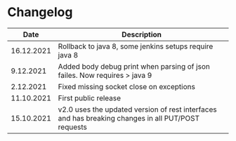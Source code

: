 Changelog
===

| Date | Description                                                                                        |
|---|----------------------------------------------------------------------------------------------------|
| 16.12.2021 | Rollback to java 8, some jenkins setups require java 8 |
| 9.12.2021 | Added body debug print when parsing of json failes. Now requires > java 9                          |
| 2.12.2021 | Fixed missing socket close on exceptions                                                           |
| 11.10.2021 | First public release                                                                               |
| 15.10.2021 | v2.0 uses the updated version of rest interfaces and has breaking changes in all PUT/POST requests |
